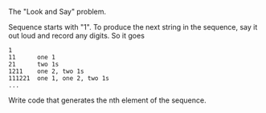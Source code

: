 The "Look and Say" problem.

Sequence starts with "1". To produce the next string in the sequence, say it
out loud and record any digits. So it goes

```
1
11      one 1
21      two 1s
1211    one 2, two 1s
111221  one 1, one 2, two 1s
...
```

Write code that generates the nth element of the sequence.
